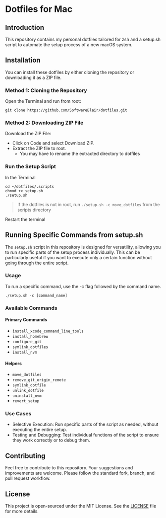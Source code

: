 # Dotfiles for Mac

## Introduction

This repository contains my personal dotfiles tailored for zsh and a setup.sh script to automate the setup process of a new macOS system.

## Installation

You can install these dotfiles by either cloning the repository or downloading it as a ZIP file.

### Method 1: Cloning the Repository

Open the Terminal and run from root:
```
git clone https://github.com/SoftwareBlair/dotfiles.git
```

### Method 2: Downloading ZIP File

Download the ZIP File:
- Click on Code and select Download ZIP.
- Extract the ZIP file to root.
    - You may have to rename the extracted directory to dotfiles

### Run the Setup Script
    
In the Terminal
```
cd ~/dotfiles/.scripts
chmod +x setup.sh
./setup.sh
```

> If the dotfiles is not in root, run `./setup.sh -c move_dotfiles` from the scripts directory

Restart the terminal

## Running Specific Commands from setup.sh

The `setup.sh` script in this repository is designed for versatility, allowing you to run specific parts of the setup process individually. This can be particularly useful if you want to execute only a certain function without going through the entire script.

### Usage

To run a specific command, use the -c flag followed by the command name.

```
./setup.sh -c [command_name]
```

### Available Commands

#### Primary Commands

- `install_xcode_command_line_tools`
- `install_homebrew`
- `configure_git`
- `symlink_dotfiles`
- `install_nvm`

#### Helpers

- `move_dotfiles`
- `remove_git_origin_remote`
- `symlink_dotfile`
- `unlink_dotfile`
- `uninstall_nvm`
- `revert_setup`

### Use Cases

- Selective Execution: Run specific parts of the script as needed, without executing the entire setup.
- Testing and Debugging: Test individual functions of the script to ensure they work correctly or to debug them.

## Contributing

Feel free to contribute to this repository. Your suggestions and improvements are welcome. Please follow the standard fork, branch, and pull request workflow.

## License

This project is open-sourced under the MIT License. See the [LICENSE](LICENSE) file for more details.
